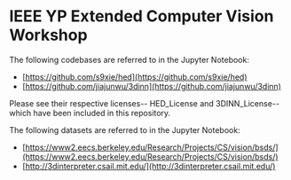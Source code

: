 # IEEE YP Extended Computer Vision Workshop
The following codebases are referred to in the Jupyter Notebook:
- [https://github.com/s9xie/hed](https://github.com/s9xie/hed)
- [https://github.com/jiajunwu/3dinn](https://github.com/jiajunwu/3dinn)

Please see their respective licenses-- HED_License and 3DINN_License-- which have been included in this repository. 

The following datasets are referred to in the Jupyter Notebook:
- [https://www2.eecs.berkeley.edu/Research/Projects/CS/vision/bsds/](https://www2.eecs.berkeley.edu/Research/Projects/CS/vision/bsds/)
- [http://3dinterpreter.csail.mit.edu/](http://3dinterpreter.csail.mit.edu/)
